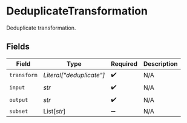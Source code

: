 # DeduplicateTransformation

Deduplicate transformation.


## Fields

| Field                    | Type                     | Required                 | Description              |
| ------------------------ | ------------------------ | ------------------------ | ------------------------ |
| `transform`              | *Literal["deduplicate"]* | :heavy_check_mark:       | N/A                      |
| `input`                  | *str*                    | :heavy_check_mark:       | N/A                      |
| `output`                 | *str*                    | :heavy_check_mark:       | N/A                      |
| `subset`                 | List[*str*]              | :heavy_minus_sign:       | N/A                      |
